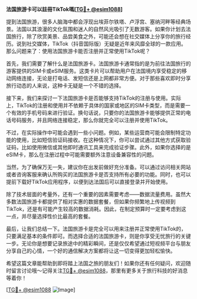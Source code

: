 **法国旅游卡可以註冊TikTok嗎[[TG💪+ @esim1088](https://t.me/s/esim1088)]**

提到法国旅游，很多人脑海中都会浮现出埃菲尔铁塔、卢浮宫、塞纳河畔等经典场景。法国以其浪漫的文化氛围和迷人的自然风光吸引了无数游客。如果你计划去法国旅行，除了欣赏美景、品尝美食之外，可能还会想在社交媒体上分享你的旅行经历。说到社交媒体，TikTok（抖音国际版）无疑是近年来风靡全球的一款应用。那么问题来了：使用法国旅游卡能否注册并正常使用TikTok呢？

首先，我们需要了解什么是法国旅游卡。法国旅游卡通常指的是为前往法国旅行的游客提供的SIM卡或eSIM服务。这类卡片可以帮助用户在法国境内享受稳定的移动网络连接，无论是打电话、发短信还是上网都非常方便。对于那些喜欢即时分享旅行动态的人来说，这种卡无疑是一个不错的选择。

接下来，我们来探讨一下法国旅游卡是否能够支持TikTok的注册与使用。实际上，TikTok的注册和使用并不依赖于具体的国家或地区的SIM卡类型，而是需要一个有效的手机号码来进行验证。换句话说，只要你的法国旅游卡能够提供正常的电话号码服务，并且网络连接稳定，那么你就完全可以注册并使用TikTok。

不过，在实际操作中可能会遇到一些小问题。例如，某些运营商可能会限制特定功能的使用，比如短信验证码接收。在这种情况下，你可以尝试通过其他方式获取验证码，比如使用微信或其他即时通讯工具来完成验证步骤。此外，如果你选择的是eSIM卡，那么在注册过程中可能需要额外注意设备兼容性的问题。

当然，为了确保万无一失，建议你在出发前做好充分准备。可以通过访问相关网站或者咨询客服来确认所购买的法国旅游卡是否支持所有必要的功能。同时，也可以提前下载好TikTok应用程序，以便到达法国后可以直接登录并开始使用。

除了技术层面的考量外，还有一个重要的因素需要考虑——数据流量费用。虽然大多数法国旅游卡都提供了相对实惠的数据套餐，但如果你频繁地上传视频到TikTok，还是有可能产生较高的数据消耗。因此，在制定预算时一定要考虑到这一点，并尽量选择性价比最高的套餐。

最后，让我们总结一下。法国旅游卡是完全可以用来注册并正常使用TikTok的，只要满足基本的条件即可。而选择合适的法国旅游卡，则是你享受无忧旅行的关键一步。无论你是想要记录旅途中的精彩瞬间，还是仅仅希望通过短视频平台与朋友分享自己的心情，一个好的通信解决方案都将让这一切变得更加轻松愉快。

希望这篇文章能帮助到即将踏上法国之旅的朋友们！如果你还有任何疑问，欢迎随时留言讨论哦～记得关注[TG💪+ @esim1088](https://t.me/s/esim1088)，那里有更多关于旅行科技的好消息等着你！

[[TG💪+ @esim1088](https://t.me/s/esim1088) ![Image](https://i.postimg.cc/4NQfJmqS/Snipaste-2025-05-13-00-14-12.png)]